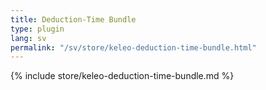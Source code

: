 ```yaml
---
title: Deduction-Time Bundle
type: plugin
lang: sv
permalink: "/sv/store/keleo-deduction-time-bundle.html"
---
```


{% include store/keleo-deduction-time-bundle.md %}
